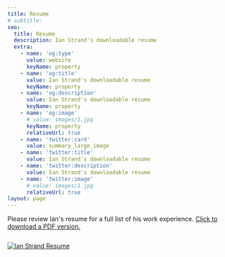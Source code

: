 ```yaml
---
title: Resume
# subtitle: 
seo:
  title: Resume
  description: Ian Strand's downloadable resume
  extra:
    - name: 'og:type'
      value: website
      keyName: property
    - name: 'og:title'
      value: Ian Strand's downloadable resume
      keyName: property
    - name: 'og:description'
      value: Ian Strand's downloadable resume
      keyName: property
    - name: 'og:image'
      # value: images/1.jpg
      keyName: property
      relativeUrl: true
    - name: 'twitter:card'
      value: summary_large_image
    - name: 'twitter:title'
      value: Ian Strand's downloadable resume
    - name: 'twitter:description'
      value: Ian Strand's downloadable resume
    - name: 'twitter:image'
      # value: images/1.jpg
      relativeUrl: true
layout: page
---
```


<div class="post-subtitle" style="margin-bottom: 1.66667rem;">Please review Ian's resume for a full list of his work experience. <a href="/docs/Ian Strand Resume.pdf" download="Ian Strand Resume.pdf" target="_blank">Click to download a PDF version.</a></div>

<a href="/docs/Ian Strand Resume.pdf" download="Ian Strand Resume.pdf" target="_blank">
  <img class="sguide" alt="Ian Strand Resume" src="/images/Ian Strand Resume.jpg">
</a>